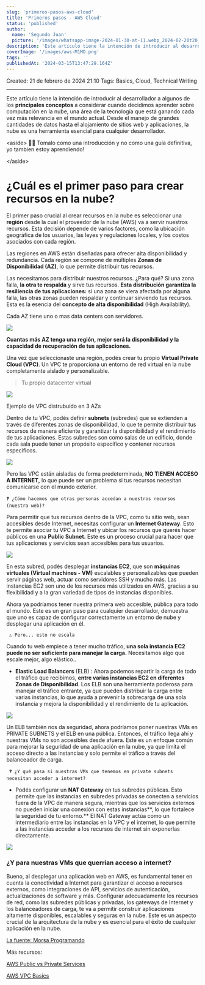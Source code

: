 ```yaml
---
slug: 'primeros-pasos-aws-cloud'
title: 'Primeros pasos - AWS Cloud'
status: 'published'
author:
  name: 'Segundo Juan'
  picture: '/images/whatsapp-image-2024-01-30-at-11.webp_2024-02-20t20_38_42.343z_output_2-Y3OT.jpeg'
description: 'Este artículo tiene la intención de introducir al desarrollador a algunos de los principales conceptos a considerar cuando decidimos aprender sobre computación en la nube'
coverImage: '/images/aws-M1MD.png'
tags: ''
publishedAt: '2024-03-15T13:47:29.164Z'
---
```



Created: 21 de febrero de 2024 21:10 Tags: Basics, Cloud, Technical Writing

---

Este artículo tiene la intención de introducir al desarrollador a algunos de los **principales conceptos** a considerar cuando decidimos aprender sobre computación en la nube, una área de la tecnología que está ganando cada vez más relevancia en el mundo actual. Desde el manejo de grandes cantidades de datos hasta el alojamiento de sitios web y aplicaciones, la nube es una herramienta esencial para cualquier desarrollador.

&lt;aside&gt; 👋🏻 Tomalo como una introducción y no como una guía definitiva, yo tambien estoy aprendiendo!

&lt;/aside&gt;

# ¿Cuál es el primer paso para crear recursos en la nube?

El primer paso crucial al crear recursos en la nube es seleccionar una **región** desde la cual el proveedor de la nube (AWS) va a servir nuestros recursos. Esta decisión depende de varios factores, como la ubicación geográfica de los usuarios, las leyes y regulaciones locales, y los costos asociados con cada región.

Las regiones en AWS están diseñadas para ofrecer alta disponibilidad y redundancia. Cada región se compone de múltiples **Zonas de Disponibilidad (AZ)**, lo que permite distribuir tus recursos.

Las necesitamos para distribuir nuestros recursos. ¿Para qué? Si una zona falla, **la otra te respalda** y sirve tus recursos. **Esta distribución garantiza la resiliencia de tus aplicaciones:** si una zona se viera afectada por alguna falla, las otras zonas pueden respaldar y continuar sirviendo tus recursos. Esta es la esencia del **concepto de alta disponibilidad** (High Availability).

Cada AZ tiene uno o mas data centers con servidores.

![](/images/screenshot_from_2024-02-21_23-29-31-gxND.png)

**Cuantas más AZ tenga una región, mejor será la disponibilidad y la capacidad de recuperación de tus aplicaciones.**

Una vez que seleccionaste una región, podés crear tu propio **Virtual Private Cloud (VPC)**. Un VPC te proporciona un entorno de red virtual en la nube completamente aislado y personalizable.

> Tu propio datacenter virtual

![](/images/screenshot_from_2024-02-22_00-05-03-g1ND.png)

Ejemplo de VPC distrubuído en 3 AZs

Dentro de tu VPC, podés definir **subnets** (subredes) que se extienden a través de diferentes zonas de disponibilidad, lo que te permite distribuir tus recursos de manera eficiente y garantizar la disponibilidad y el rendimiento de tus aplicaciones. Estas subredes son como salas de un edificio, donde cada sala puede tener un propósito específico y contener recursos específicos.

![](/images/screenshot_from_2024-02-28_12-12-53-U3Mj.png)

Pero las VPC están aisladas de forma predeterminada, **NO TIENEN ACCESO A INTERNET,** lo que puede ser un problema si tus recursos necesitan comunicarse con el mundo exterior.

`❓ ¿Cómo hacemos que otras personas accedan a nuestros recursos (nuestra web)?`

Para permitir que tus recursos dentro de la VPC, como tu sitio web, sean accesibles desde Internet, necesitas configurar un **Internet Gateway**. Esto te permite asociar tu VPC a Internet y ubicar los recursos que querés hacer públicos en una **Public Subnet.** Este es un proceso crucial para hacer que tus aplicaciones y servicios sean accesibles para tus usuarios.

![](/images/screenshot_from_2024-02-22_00-38-14-AxNj.png)

En esta subred, podés desplegar **instancias EC2**, que son **máquinas virtuales (Virtual machines - VM)** escalables y personalizables que pueden servir páginas web, actuar como servidores SSH y mucho más. Las instancias EC2 son uno de los recursos más utilizados en AWS, gracias a su flexibilidad y a la gran variedad de tipos de instancias disponibles.

Ahora ya podríamos tener nuestra primera web accesible, pública para todo el mundo. Este es un gran paso para cualquier desarrollador, demuestra que uno es capaz de configurar correctamente un entorno de nube y desplegar una aplicación en él.

` ⚠️ Pero... esto no escala`

Cuando tu web empiece a tener mucho tráfico, **una sola instancia EC2 puede no ser suficiente para manejar la carga.** Necesitamos algo que escale mejor, algo elástico..

- **Elastic Load Balancers** (ELB) : Ahora podemos repartir la carga de todo el tráfico que recibimos, **entre varias instancias EC2 en diferentes Zonas de Disponibilidad**. Los ELB son una herramienta poderosa para manejar el tráfico entrante, ya que pueden distribuir la carga entre varias instancias, lo que ayuda a prevenir la sobrecarga de una sola instancia y mejora la disponibilidad y el rendimiento de tu aplicación.

![](/images/screenshot_from_2024-02-22_00-51-42-gyMz.png)

Un ELB también nos da seguridad, ahora podríamos poner nuestras VMs en PRIVATE SUBNETS y el ELB en una pública. Entonces, el tráfico llega ahí y nuestras VMs no son accesibles desde afuera. Este es un enfoque común para mejorar la seguridad de una aplicación en la nube, ya que limita el acceso directo a las instancias y solo permite el tráfico a través del balanceador de carga.

` ❓ ¿Y qué pasa si nuestras VMs que tenemos en private subnets necesitan acceder a internet?`

- Podés configurar un **NAT Gateway** en tus subredes públicas. Esto permite que las instancias en subredes privadas se conecten a servicios fuera de la VPC de manera segura, mientras que los servicios externos no pueden iniciar una conexión con estas instancias\*\*, lo que fortalece la seguridad de tu entorno.\*\* El NAT Gateway actúa como un intermediario entre las instancias en la VPC y el internet, lo que permite a las instancias acceder a los recursos de internet sin exponerlas directamente.

![](/images/screenshot_from_2024-02-22_00-55-40-MwNz.png)

### ¿Y para nuestras VMs que querrían acceso a internet?

Bueno, al desplegar una aplicación web en AWS, es fundamental tener en cuenta la conectividad a Internet para garantizar el acceso a recursos externos, como integraciones de API, servicios de autenticación, actualizaciones de software y más. Configurar adecuadamente los recursos de red, como las subredes públicas y privadas, los gateways de Internet y los balanceadores de carga, te va a permitir construir aplicaciones altamente disponibles, escalables y seguras en la nube. Este es un aspecto crucial de la arquitectura de la nube y es esencial para el éxito de cualquier aplicación en la nube.

[La fuente: Morsa Programando](https://www.youtube.com/watch?v=sLptRzpPDtU&list=PLihI9s9wwCPT88FUcbfXESuzNZjY-AKR3&index=1)

Más recursos:

[AWS Public vs Private Services](https://www.youtube.com/watch?v=OJSVtgZrVsg&list=PLTk5ZYSbd9Mjb-NyMe6SRnq7a7MvYT-UZ)

[AWS VPC Basics](https://www.youtube.com/watch?v=7_NNlnH7sAg)